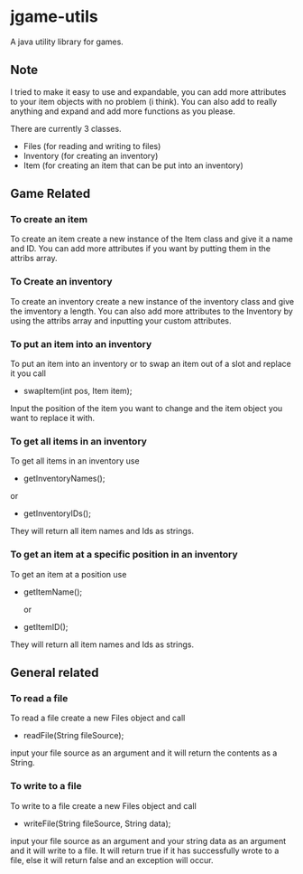 # jgame-utils
A java utility library for games.

## Note
I tried to make it easy to use and expandable, you can add more attributes to your item objects with no problem (i think).
You can also add to really anything and expand and add more functions as you please.

There are currently 3 classes.
- Files (for reading and writing to files)
- Inventory (for creating an inventory)
- Item (for creating an item that can be put into an inventory)

## Game Related
### To create an item
To create an item create a new instance of the Item class and give it a name and ID. You can add more attributes if you want by putting them in the attribs array.

### To Create an inventory
To create an inventory create a new instance of the inventory class and give the imventory a length. You can also add more attributes to the Inventory by using the attribs array and inputting your custom attributes.

### To put an item into an inventory
To put an item into an inventory or to swap an item out of a slot and replace it you call 

- swapItem(int pos, Item item);

Input the position of the item you want to change and the item object you want to replace it with.

### To get all items in an inventory
To get all items in an inventory use
- getInventoryNames();

or

- getInventoryIDs();

They will return all item names and Ids as strings.

### To get an item at a specific position in an inventory
To get an item at a position use
- getItemName();


  or


- getItemID();

They will return all item names and Ids as strings.

## General related
### To read a file
To read a file create a new Files object and call

- readFile(String fileSource);

input your file source as an argument and it will return the contents as a String.

### To write to a file
To write to a file create a new Files object and call

- writeFile(String fileSource, String data);

input your file source as an argument and your string data as an argument and it will write to a file.
It will return true if it has successfully wrote to a file, else it will return false and an exception will occur.
